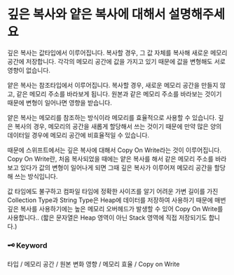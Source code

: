 
# 깊은 복사와 얕은 복사에 대해서 설명해주세요

깊은 복사는 값타입에서 이루어집니다.
복사할 경우, 그 값 자체를 복사해 새로운 메모리 공간에 저장합니다.
각각의 메모리 공간에 값을 가지고 있기 때문에 값을 변형해도 서로 영향이 없습니다.

얕은 복사는 참조타입에서 이루어집니다.
복사할 경우, 새로운 메모리 공간을 만들지 않고, 같은 메모리 주소를 바라보게 됩니다.
원본과 같은 메모리 주소를 바라보는 것이기 때문에 변형이 일어나면 영향을 받습니다.

얕은 복사는 메모리를 참조하는 방식이라 메모리를 효율적으로 사용할 수 있습니다.
깊은 복사의 경우, 메모리의 공간을 새롭게 할당해서 쓰는 것이기 때문에
만약 많은 양의 데이터일 경우에 메모리 공간에 비효율적일 수 있습니다.

때문에 스위프트에서는 깊은 복사에 대해서 Copy On Write라는 것이 이루어집니다.
Copy On Write란, 처음 복사되었을 때에는 얕은 복사를 해서 같은 메모리 주소를 바라보고 있다가
값의 변형이 일어나게 되면 그때 깊은 복사가 이루어져 메모리 공간을 할당해 쓰는 방식입니다.

값 타임에도 불구하고 컴파일 타임에 정확한 사이즈를 알기 어려운 가변 길이를 가진 Collection Type과 String Type은 Heap에 데이터를 저장하여 사용하기 때문에 매번 깊은 복사를 사용하기에는 높은 메모리 오버헤드가 발생할 수 있어
Copy On Write를 사용합니다.. (짧은 문자열은 Heap 영역이 아닌 Stack 영역에 직접 저장되기도 합니다.)

### 🗝️ Keyword

타입 / 메모리 공간 / 원본 변화 영향 / 메모리 효율 / Copy on Write